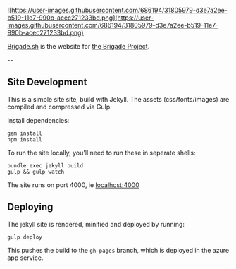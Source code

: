![https://user-images.githubusercontent.com/686194/31805979-d3e7a2ee-b519-11e7-990b-acec271233bd.png](https://user-images.githubusercontent.com/686194/31805979-d3e7a2ee-b519-11e7-990b-acec271233bd.png)

[Brigade.sh](//brigade.sh) is the website for [the Brigade Project](https://github.com/azure/brigade).

--

## Site Development

This is a simple site site, build with Jekyll. The assets (css/fonts/images) are compiled and compressed via Gulp.

Install dependencies:

```
gem install
npm install
```

To run the site locally, you'll need to run these in seperate shells:

```
bundle exec jekyll build
gulp && gulp watch
```

The site runs on port 4000, ie [localhost:4000](http://localhost:4000/)

## Deploying

The jekyll site is rendered, minified and deployed by running:

```
gulp deploy
```

This pushes the build to the `gh-pages` branch, which is deployed in the azure app service.